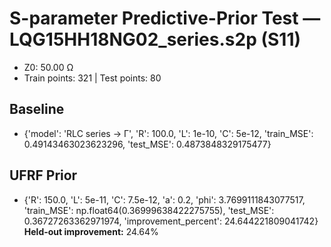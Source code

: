 # S-parameter Predictive-Prior Test — LQG15HH18NG02_series.s2p (S11)
- Z0: 50.00 Ω
- Train points: 321  |  Test points: 80

## Baseline
- {'model': 'RLC series -> Γ', 'R': 100.0, 'L': 1e-10, 'C': 5e-12, 'train_MSE': 0.49143463023623296, 'test_MSE': 0.4873848329175477}

## UFRF Prior
- {'R': 150.0, 'L': 5e-11, 'C': 7.5e-12, 'a': 0.2, 'phi': 3.7699111843077517, 'train_MSE': np.float64(0.36999638422275755), 'test_MSE': 0.36727263362971974, 'improvement_percent': 24.644221809041742}
**Held-out improvement:** 24.64%
